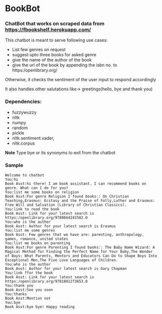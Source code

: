 # BookBot

### ChatBot that works on scraped data from https://fbookshelf.herokuapp.com/

This chatbot is meant to serve following use cases: 

  - List few genres on request
  - suggest upto three books for asked genre
  - give the name of the author of the book 
  - give the url of the book by appending the isbn no. to https:/openlibrary.org/
  
  Otherwise, it checks the sentiment of the user input to respond accordingly

It also handles other salutations like-> greetings(hello, bye and thank you)

### Dependencies:
  - fuzzywuzzy
  - nltk
  - numpy
  - random
  - pickle 
  - nltk.sentiment.vader,  
  - nltk.corpus
  
**Note** Type bye or its synonyms to exit from the chatbot

### Sample
```
Welcome to chatbot
You:hi
Book Asst:hi there! I am book assistant. I can recommend books on genre. What can I do for you?
You:list me some books on religion
Book Asst:For genre Religion I found books:: On Christian Teaching,Erasmus: Ecstasy and the Praise of Folly,Luther and Erasmus: Free Will and Salvation (Library of Christian Classics).
You:link to read the book
Book Asst: Link for your latest search is https:/openlibrary.org/9780664241582.0
You:who is the author
Book Asst: Author for your latest search is Erasmus
You:list me some genres
Book Asst: Few genres that we have are: parenting, anthropology, games, romance, united states
You:list me books on parenting
Book Asst:For genre Parenting I found books:: The Baby Name Wizard: A Magical Method for Finding the Perfect Name for Your Baby,The Wonder of Boys: What Parents, Mentors and Educators Can Do to Shape Boys Into Exceptional Men,The Five Love Languages of Children.
You:who is the author
Book Asst: Author for your latest search is Gary Chapman
You:link ffor the book
Book Asst: Link for your latest search is https:/openlibrary.org/9781881273653.0
You:thank you
Book Asst:See you soon
You:thanks
Book Asst:Mention not
You:bye
Book Asst:bye bye! Happy reading
```
